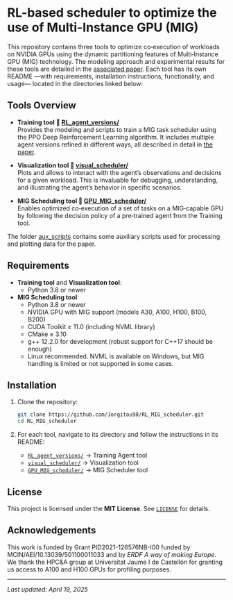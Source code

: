 # RL-based scheduler to optimize the use of Multi-Instance GPU (MIG)

This repository contains three tools to optimize co‑execution of workloads on NVIDIA GPUs using the dynamic partitioning features of Multi‑Instance GPU (MIG) technology.
The modeling approach and experimental results for these tools are detailed in the [associated paper]().
Each tool has its own README —with requirements, installation instructions, functionality, and usage— located in the directories linked below:

## Tools Overview
- **Training tool :file_folder: [RL_agent_versions/](https://github.com/Jorgitou98/RL_MIG_scheduler/tree/main/RL_agent_versions)**  
  Provides the modeling and scripts to train a MIG task scheduler using the PPO Deep Reinforcement Learning algorithm. It includes multiple agent versions refined in different ways, all described in detail in [the paper]().

- **Visualization tool :file_folder: [visual_scheduler/](https://github.com/Jorgitou98/RL_MIG_scheduler/tree/main/visual_scheduler)**  
  Plots and allows to interact with the agent’s observations and decisions for a given workload. This is invaluable for debugging, understanding, and illustrating the agent’s behavior in specific scenarios.

- **MIG Scheduling tool :file_folder: [GPU_MIG_scheduler/](https://github.com/Jorgitou98/RL_MIG_scheduler/tree/main/GPU_MIG_scheduler)**  
  Enables optimized co‑execution of a set of tasks on a MIG‑capable GPU by following the decision policy of a pre‑trained agent from the Training tool.

The folder [aux_scripts](https://github.com/Jorgitou98/RL_MIG_scheduler/tree/main/aux_scripts) contains some auxiliary scripts used for processing and plotting data for the paper.

## Requirements
- **Training tool** and **Visualization tool**:
  - Python 3.8 or newer
- **MIG Scheduling tool**:
  - Python 3.8 or newer
  - NVIDIA GPU with MIG support (models A30, A100, H100, B100, B200)
  - CUDA Toolkit ≥ 11.0 (including NVML library)
  - CMake ≥ 3.10
  - g++ 12.2.0 for development (robust support for C++17 should be enough)
  - Linux recommended. NVML is available on Windows, but MIG handling is limited or not supported in some cases.

## Installation

1. Clone the repository:

   ```bash
   git clone https://github.com/Jorgitou98/RL_MIG_scheduler.git
   cd RL_MIG_scheduler
   ```

2. For each tool, navigate to its directory and follow the instructions in its README:

   - [`RL_agent_versions/`](https://github.com/Jorgitou98/RL_MIG_scheduler/tree/main/RL_agent_versions) → Training Agent tool
   - [`visual_scheduler/`](https://github.com/Jorgitou98/RL_MIG_scheduler/tree/main/visual_scheduler) → Visualization tool
   - [`GPU_MIG_scheduler/`](https://github.com/Jorgitou98/RL_MIG_scheduler/tree/main/GPU_MIG_scheduler) → MIG Scheduler tool

## License

This project is licensed under the **MIT License**. See [`LICENSE`](https://github.com/Jorgitou98/RL_MIG_scheduler/blob/main/LICENSE) for details.

## Acknowledgements
This work is funded by Grant PID2021-126576NB-I00 funded by MCIN/AEI/10.13039/501100011033 and by *ERDF A way of making Europe*. 
We thank the HPC\&A group at Universitat Jaume I de Castellón for granting us access to A100 and H100 GPUs for profiling purposes.

---
*Last updated: April 19, 2025*

